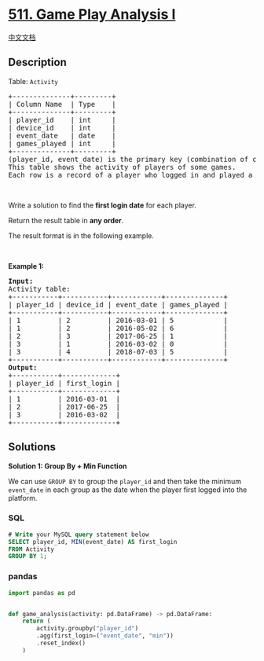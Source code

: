 # [511. Game Play Analysis I](https://leetcode.com/problems/game-play-analysis-i)

[中文文档](/solution/0500-0599/0511.Game%20Play%20Analysis%20I/README.md)

## Description

<p>Table: <code>Activity</code></p>

<pre>
+--------------+---------+
| Column Name  | Type    |
+--------------+---------+
| player_id    | int     |
| device_id    | int     |
| event_date   | date    |
| games_played | int     |
+--------------+---------+
(player_id, event_date) is the primary key (combination of columns with unique values) of this table.
This table shows the activity of players of some games.
Each row is a record of a player who logged in and played a number of games (possibly 0) before logging out on someday using some device.
</pre>

<p>&nbsp;</p>

<p>Write a solution to find the <strong>first login date</strong> for each player.</p>

<p>Return the result table in <strong>any order</strong>.</p>

<p>The result format is in the following example.</p>

<p>&nbsp;</p>
<p><strong class="example">Example 1:</strong></p>

<pre>
<strong>Input:</strong> 
Activity table:
+-----------+-----------+------------+--------------+
| player_id | device_id | event_date | games_played |
+-----------+-----------+------------+--------------+
| 1         | 2         | 2016-03-01 | 5            |
| 1         | 2         | 2016-05-02 | 6            |
| 2         | 3         | 2017-06-25 | 1            |
| 3         | 1         | 2016-03-02 | 0            |
| 3         | 4         | 2018-07-03 | 5            |
+-----------+-----------+------------+--------------+
<strong>Output:</strong> 
+-----------+-------------+
| player_id | first_login |
+-----------+-------------+
| 1         | 2016-03-01  |
| 2         | 2017-06-25  |
| 3         | 2016-03-02  |
+-----------+-------------+
</pre>

## Solutions

**Solution 1: Group By + Min Function**

We can use `GROUP BY` to group the `player_id` and then take the minimum `event_date` in each group as the date when the player first logged into the platform.

<!-- tabs:start -->

### **SQL**

```sql
# Write your MySQL query statement below
SELECT player_id, MIN(event_date) AS first_login
FROM Activity
GROUP BY 1;
```

### **pandas**

```python
import pandas as pd


def game_analysis(activity: pd.DataFrame) -> pd.DataFrame:
    return (
        activity.groupby("player_id")
        .agg(first_login=("event_date", "min"))
        .reset_index()
    )

```

<!-- tabs:end -->
